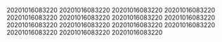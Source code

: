 20201016083220
20201016083220
20201016083220
20201016083220
20201016083220
20201016083220
20201016083220
20201016083220
20201016083220
20201016083220
20201016083220
20201016083220
20201016083220
20201016083220
20201016083220
